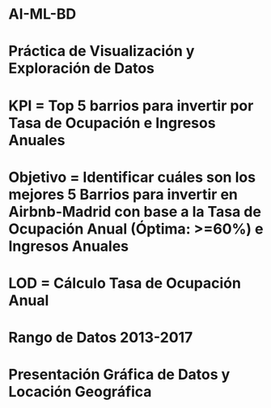 # AI-ML-BD
# Práctica de Visualización y Exploración de Datos
# KPI = Top 5 barrios para invertir por Tasa de Ocupación e Ingresos Anuales
# Objetivo = Identificar cuáles son los mejores 5 Barrios para invertir en Airbnb-Madrid con base a la Tasa de Ocupación Anual (Óptima: >=60%) e Ingresos Anuales
# LOD = Cálculo Tasa de Ocupación Anual
# Rango de Datos 2013-2017
# Presentación Gráfica de Datos y Locación Geográfica
